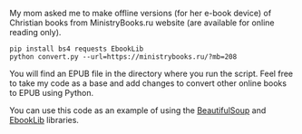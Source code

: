My mom asked me to make offline versions (for her e-book device) of Christian books from MinistryBooks.ru website (are available for online reading only).

```
pip install bs4 requests EbookLib
python convert.py --url=https://ministrybooks.ru/?mb=208
```

You will find an EPUB file in the directory where you run the script.
Feel free to take my code as a base and add changes to convert other online books to EPUB using Python.

You can use this code as an example of using the [BeautifulSoup](https://pypi.org/project/beautifulsoup4/) and [EbookLib](https://github.com/aerkalov/ebooklib) libraries.
